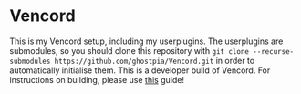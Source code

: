 # Vencord
This is my Vencord setup, including my userplugins. The userplugins are submodules, so you should clone this repository with `git clone --recurse-submodules https://github.com/ghostpia/Vencord.git` in order to automatically initialise them.
This is a developer build of Vencord. For instructions on building, please use [this](https://docs.vencord.dev/installing/) guide!
